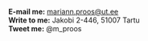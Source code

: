 **E-mail me:** mariann.proos@ut.ee  
**Write to me:** Jakobi 2-446, 51007 Tartu  
**Tweet me:** @m_proos

